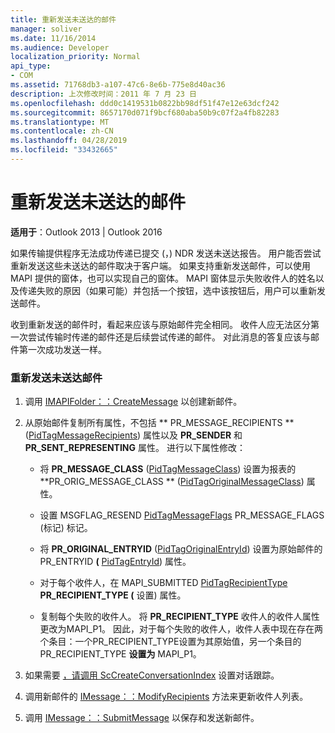 ```yaml
---
title: 重新发送未送达的邮件
manager: soliver
ms.date: 11/16/2014
ms.audience: Developer
localization_priority: Normal
api_type:
- COM
ms.assetid: 71768db3-a107-47c6-8e6b-775e8d40ac36
description: 上次修改时间：2011 年 7 月 23 日
ms.openlocfilehash: ddd0c1419531b0822bb98df51f47e12e63dcf242
ms.sourcegitcommit: 8657170d071f9bcf680aba50b9c07f2a4fb82283
ms.translationtype: MT
ms.contentlocale: zh-CN
ms.lasthandoff: 04/28/2019
ms.locfileid: "33432665"
---
```

# <a name="resending-an-undelivered-message"></a>重新发送未送达的邮件
  
**适用于**：Outlook 2013 | Outlook 2016 
  
如果传输提供程序无法成功传递已提交 (，) NDR 发送未送达报告。 用户能否尝试重新发送这些未送达的邮件取决于客户端。 如果支持重新发送邮件，可以使用 MAPI 提供的窗体，也可以实现自己的窗体。 MAPI 窗体显示失败收件人的姓名以及传递失败的原因（如果可能）并包括一个按钮，选中该按钮后，用户可以重新发送邮件。
  
收到重新发送的邮件时，看起来应该与原始邮件完全相同。 收件人应无法区分第一次尝试传输时传递的邮件还是后续尝试传递的邮件。 对此消息的答复应该与邮件第一次成功发送一样。
  
### <a name="to-resend-an-undelivered-message"></a>重新发送未送达邮件
  
1. 调用 [IMAPIFolder：：CreateMessage](imapifolder-createmessage.md) 以创建新邮件。 
    
2. 从原始邮件复制所有属性，不包括 ** PR_MESSAGE_RECIPIENTS ** ([PidTagMessageRecipients](pidtagmessagerecipients-canonical-property.md)) 属性以及 **PR_SENDER** 和 **PR_SENT_REPRESENTING** 属性。 进行以下属性修改： 
    
   - 将 **PR_MESSAGE_CLASS** ([PidTagMessageClass](pidtagmessageclass-canonical-property.md)) 设置为报表的 **PR_ORIG_MESSAGE_CLASS ** ([PidTagOriginalMessageClass](pidtagoriginalmessageclass-canonical-property.md)) 属性。
    
   - 设置 MSGFLAG_RESEND [PidTagMessageFlags](pidtagmessageflags-canonical-property.md) PR_MESSAGE_FLAGS (标记) 标记。 
    
   - 将 **PR_ORIGINAL_ENTRYID** ([PidTagOriginalEntryId](pidtagoriginalentryid-canonical-property.md)) 设置为原始邮件的 PR_ENTRYID **(** [PidTagEntryId](pidtagentryid-canonical-property.md)) 属性。
    
   - 对于每个收件人，在 MAPI_SUBMITTED [PidTagRecipientType](pidtagrecipienttype-canonical-property.md) **PR_RECIPIENT_TYPE (** 设置) 属性。 
    
   - 复制每个失败的收件人。 将 **PR_RECIPIENT_TYPE** 收件人的收件人属性更改为MAPI_P1。 因此，对于每个失败的收件人，收件人表中现在存在两个条目：一个PR_RECIPIENT_TYPE设置为其原始值，另一个条目的 PR_RECIPIENT_TYPE **设置为** MAPI_P1。 
    
3. 如果需要 [，请调用 ScCreateConversationIndex](sccreateconversationindex.md) 设置对话跟踪。 
    
4. 调用新邮件的 [IMessage：：ModifyRecipients](imessage-modifyrecipients.md) 方法来更新收件人列表。 
    
5. 调用 [IMessage：：SubmitMessage](imessage-submitmessage.md) 以保存和发送新邮件。 
    

